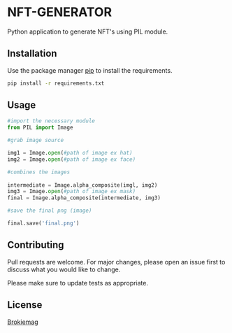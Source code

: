 # NFT-GENERATOR

Python application to generate NFT's using PIL module.

## Installation

Use the package manager [pip](https://pip.pypa.io/en/stable/) to install the requirements.

```bash
pip install -r requirements.txt
```

## Usage

```python
#import the necessary module
from PIL import Image  

#grab image source

img1 = Image.open(#path of image ex hat)
img2 = Image.open(#path of image ex face)

#combines the images
 
intermediate = Image.alpha_composite(imgl, img2) 
img3 = Image.open(#path of image ex mask) 
final = Image.alpha_composite(intermediate, img3) 

#save the final png (image)

final.save('final.png')
```

## Contributing
Pull requests are welcome. For major changes, please open an issue first to discuss what you would like to change.

Please make sure to update tests as appropriate.

## License
[Brokiemag](https://Brokiemag.me)
